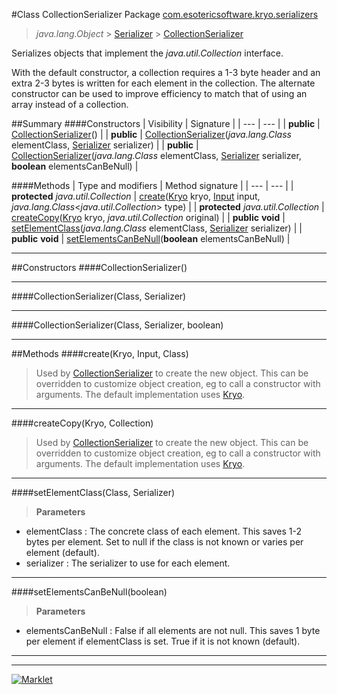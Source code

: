 #Class CollectionSerializer
Package [com.esotericsoftware.kryo.serializers](README.md)<br>

> *java.lang.Object* > [Serializer](../Serializer.md) > [CollectionSerializer](CollectionSerializer.md)



Serializes objects that implement the *java.util.Collection* interface.
 
 With the default constructor, a collection requires a 1-3 byte header and an extra 2-3 bytes is written for each element in the
 collection. The alternate constructor can be used to improve efficiency to match that of using an array instead of a
 collection.


##Summary
####Constructors
| Visibility | Signature |
| --- | --- |
| **public** | [CollectionSerializer](#collectionserializer)() |
| **public** | [CollectionSerializer](#collectionserializerclass-serializer)(*java.lang.Class* elementClass, [Serializer](../Serializer.md) serializer) |
| **public** | [CollectionSerializer](#collectionserializerclass-serializer-boolean)(*java.lang.Class* elementClass, [Serializer](../Serializer.md) serializer, **boolean** elementsCanBeNull) |

####Methods
| Type and modifiers | Method signature |
| --- | --- |
| **protected** *java.util.Collection* | [create](#createkryo-input-class)([Kryo](../Kryo.md) kryo, [Input](../io/Input.md) input, *java.lang.Class*<*java.util.Collection*> type) |
| **protected** *java.util.Collection* | [createCopy](#createcopykryo-collection)([Kryo](../Kryo.md) kryo, *java.util.Collection* original) |
| **public** **void** | [setElementClass](#setelementclassclass-serializer)(*java.lang.Class* elementClass, [Serializer](../Serializer.md) serializer) |
| **public** **void** | [setElementsCanBeNull](#setelementscanbenullboolean)(**boolean** elementsCanBeNull) |

---


##Constructors
####CollectionSerializer()
> 


---

####CollectionSerializer(Class, Serializer)
> 


---

####CollectionSerializer(Class, Serializer, boolean)
> 


---


##Methods
####create(Kryo, Input, Class<Collection>)
> Used by [CollectionSerializer](CollectionSerializer.md) to create the new object. This can be overridden to customize object creation, eg
 to call a constructor with arguments. The default implementation uses [Kryo](../Kryo.md).


---

####createCopy(Kryo, Collection)
> Used by [CollectionSerializer](CollectionSerializer.md) to create the new object. This can be overridden to customize object creation, eg
 to call a constructor with arguments. The default implementation uses [Kryo](../Kryo.md).


---

####setElementClass(Class, Serializer)
> 

> **Parameters**
* elementClass : The concrete class of each element. This saves 1-2 bytes per element. Set to null if the class is not
           known or varies per element (default).
* serializer : The serializer to use for each element.


---

####setElementsCanBeNull(boolean)
> 

> **Parameters**
* elementsCanBeNull : False if all elements are not null. This saves 1 byte per element if elementClass is set. True if
           it is not known (default).


---

---

[![Marklet](https://img.shields.io/badge/Generated%20by-Marklet-green.svg)](https://github.com/Faylixe/marklet)